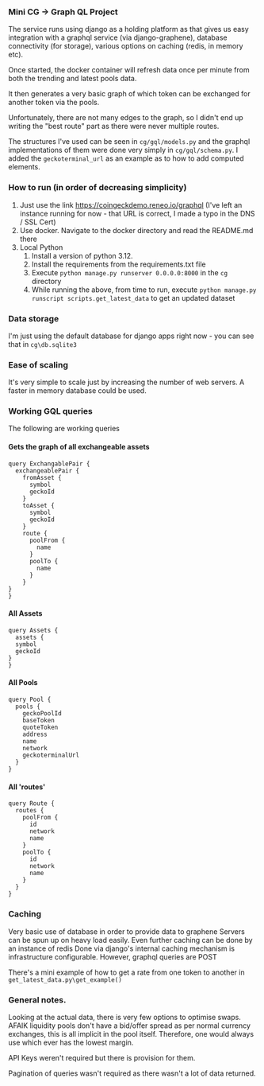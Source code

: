 ### Mini CG -> Graph QL Project

The service runs using django as a holding platform as that gives us easy integration with a graphql service (via django-graphene), database connectivity (for storage), various options on caching (redis, in memory etc).

Once started, the docker container will refresh data once per minute from both the trending and latest pools data.

It then generates a very basic graph of which token can be exchanged for another token via the pools.

Unfortunately, there are not many edges to the graph, so I didn't end up writing the "best route" part as there were never multiple routes.

The structures I've used can be seen in `cg/gql/models.py` and the graphql implementations of them were done very simply in  `cg/gql/schema.py`. I added the `geckoterminal_url` as an example as to how to add computed elements.


### How to run (in order of decreasing simplicity)
1) Just use the link https://coingeckdemo.reneo.io/graphql (I've left an instance running for now - that URL is correct, I made a typo in the DNS / SSL Cert)
2) Use docker. Navigate to the docker directory and read the README.md there
3) Local Python
   1) Install a version of python 3.12. 
   2) Install the requirements from the requirements.txt file
   3) Execute `python manage.py runserver 0.0.0.0:8000` in the `cg` directory
   4) While running the above, from time to run, execute `python manage.py runscript scripts.get_latest_data` to get an updated dataset

### Data storage
I'm just using the default database for django apps right now - you can see that in `cg\db.sqlite3`

### Ease of scaling

It's very simple to scale just by increasing the number of web servers. A faster in memory database could be used.

### Working GQL queries

The following are working queries

#### Gets the graph of all exchangeable assets
```
query ExchangablePair {
  exchangeablePair {
    fromAsset {
      symbol
      geckoId
    }
    toAsset {
      symbol
      geckoId
    }
    route {
      poolFrom {
        name
      }
      poolTo {
        name
      }
    }
}
}
```

#### All Assets
```
query Assets {
  assets {
  symbol
  geckoId
}
}
```

#### All Pools
```
query Pool {
  pools {
    geckoPoolId
    baseToken
    quoteToken
    address
    name
    network
    geckoterminalUrl
  }
}
```

#### All 'routes' 
```
query Route {
  routes {
    poolFrom {
      id
      network
      name
    }
    poolTo {
      id
      network
      name
    }
  }
}

```


### Caching
Very basic use of database in order to provide data to graphene
Servers can be spun up on heavy load easily. 
Even further caching can be done by an instance of redis
Done via django's internal caching mechanism is infrastructure configurable.
However, graphql queries are POST

There's a mini example of how to get a rate from one token to another in `get_latest_data.py\get_example()`

### General notes.

Looking at the actual data, there is very few options to optimise swaps. AFAIK liquidity pools don't have a bid/offer spread as per normal currency exchanges, this is all implicit in the pool itself. Therefore, one would always use which ever has the lowest margin.

API Keys weren't required but there is provision for them.

Pagination of queries wasn't required as there wasn't a lot of data returned.
